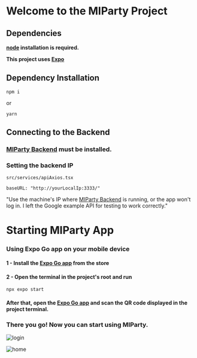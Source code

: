 # Welcome to the MIParty Project

## Dependencies

**[node](https://nodejs.org/en) installation is required.**

**This project uses [Expo](https://expo.dev/)**

## Dependency Installation

```
npm i
```

or

```
yarn
```

## Connecting to the Backend

### [MIParty Backend](https://github.com/josuelJFS/MIParty-backend) must be installed.

### Setting the backend IP

`src/services/apiAxios.tsx`

`baseURL: "http://yourLocalIp:3333/"`

"Use the machine's IP where [MIParty Backend](https://github.com/josuelJFS/MIParty-backend) is running, or the app won't log in. I left the Google example API for testing to work correctly."

# Starting MIParty App

### Using Expo Go app on your mobile device

#### 1 - Install the [Expo Go app](https://expo.dev/expo-go) from the store

#### 2 - Open the terminal in the project's root and run

```
npx expo start
```

#### After that, open the [Expo Go app](https://expo.dev/expo-go) and scan the QR code displayed in the project terminal.

### There you go! Now you can start using MIParty.

![login](https://ibb.co/d7V31hk)

![home](https://ibb.co/sHW5NbX)
